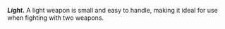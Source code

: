 ***Light.*** A light weapon is small and easy to handle, making it ideal for use when fighting with two weapons.